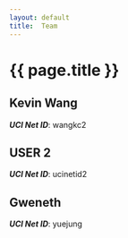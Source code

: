 ```yaml
---
layout: default
title:  Team
---
```


# {{ page.title }}


## Kevin Wang
***UCI Net ID***: wangkc2

## USER 2
***UCI Net ID***: ucinetid2

## Gweneth
***UCI Net ID***: yuejung
